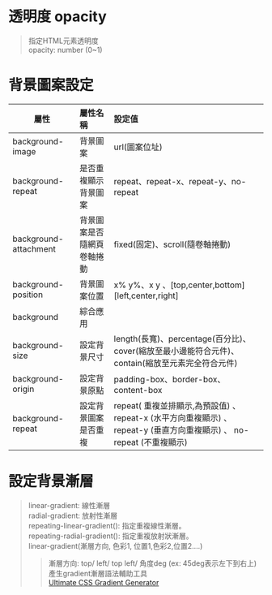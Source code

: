 # 透明度 opacity   
> 指定HTML元素透明度   
> opacity: number (0~1)   
# 背景圖案設定
|   屬性  |     屬性名稱     | 設定值 |
|---------|:----------------|:------|
|background-image|背景圖案|url(圖案位址)|
|background-repeat|是否重複顯示背景圖案|repeat、repeat-x、repeat-y、no-repeat|
|background-attachment|背景圖案是否隨網頁卷軸捲動|fixed(固定)、scroll(隨卷軸捲動)|
|background-position|背景圖案位置|x% y%、x y 、[top,center,bottom] [left,center,right] |
|background|綜合應用||
|background-size |設定背景尺寸|length(長寬)、percentage(百分比)、cover(縮放至最小邊能符合元件)、contain(縮放至元素完全符合元件) |
|background-origin |設定背景原點 |padding-box、border-box、content-box |
|background-repeat |設定背景圖案是否重複 |repeat( 重複並排顯示,為預設值) 、 repeat-x (水平方向重複顯示) 、 repeat-y (垂直方向重複顯示) 、 no-repeat (不重複顯示) |    
# 設定背景漸層   
> linear-gradient: 線性漸層    
> radial-gradient: 放射性漸層    
> repeating-linear-gradient(): 指定重複線性漸層。   
> repeating-radial-gradient(): 指定重複放射狀漸層。    
>  linear-gradient(漸層方向, 色彩1, 位置1,色彩2,位置2....)    
>> 漸層方向: top/ left/ top left/ 角度deg (ex: 45deg表示左下到右上)    
> 產生gradient漸層語法輔助工具    
>> [ Ultimate CSS Gradient Generator](http://www.colorzilla.com/gradient-editor/)   
